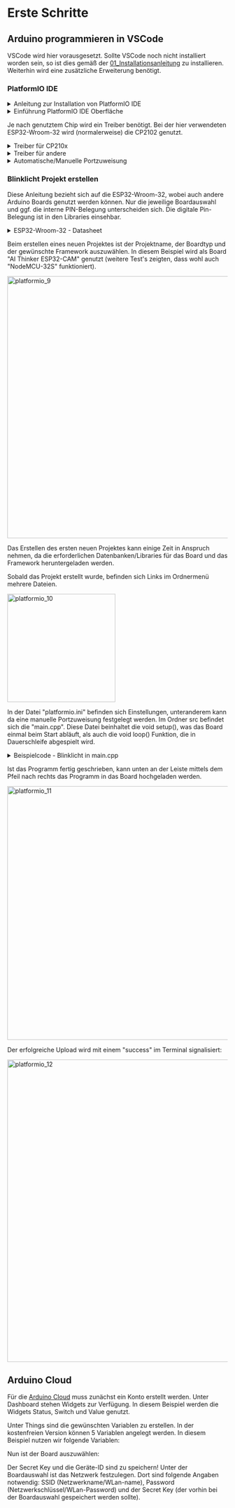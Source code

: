 # Erste Schritte

## Arduino programmieren in VSCode

VSCode wird hier vorausgesetzt. Sollte VSCode noch nicht installiert worden sein, so ist dies gemäß der [01_Installationsanleitung](https://github.com/hshf1/VorlesungC/blob/main/VSCode/01_Installationsanleitung.md) zu installieren. Weiterhin wird eine zusätzliche Erweiterung benötigt.

### PlatformIO IDE

<details>
<summary>Anleitung zur Installation von PlatformIO IDE</summary>

Die Erweiterung wird wie folgt installiert:

<img width="528" alt="platformio_1" src="https://user-images.githubusercontent.com/100713757/193317622-483bc10d-a7be-49bf-9865-1c8c2eba477d.png">

<img width="528" alt="platformio_2" src="https://user-images.githubusercontent.com/100713757/193317886-5ad05f5b-a911-4714-8e4e-6c67df77a358.png">

<img width="528" alt="platformio_3" src="https://user-images.githubusercontent.com/100713757/193318154-aa7daef9-21d6-4aa8-b9d4-427be67b0977.png">

<br />
Die Installation kann einen kleinen Augenblick dauern. Sobald die Installation abgeschlossen wurde, meldet VSCode dies und bittet um einen Neustart von VSCode.
  
</details>

<details>
<summary>Einführung PlatformIO IDE Oberfläche</summary>
  
Um auf die PlatformIO Oberfläche zuzugreifen, kann man entweder den Icon Links an der Seite nutzen:
  
<img width="528" alt="platformio_4" src="https://user-images.githubusercontent.com/100713757/193320960-05ff7e1d-ab86-4d18-8b54-5d8db75eccf5.png">

<img width="528" alt="platformio_5" src="https://user-images.githubusercontent.com/100713757/193321008-f7c53e52-3d0c-4a1c-83ab-65185d613eb6.png">

oder das kleine Häuschen unten an der Leiste:
  
<img width="528" alt="platformio_6" src="https://user-images.githubusercontent.com/100713757/193321087-4bf7e20d-1194-4010-9159-3871e2b316fd.png">

Es öffnet sich die Startseite von PlatformIO:
  
<img width="1045" alt="platformio_7" src="https://user-images.githubusercontent.com/100713757/193321145-52f0cde2-e5f0-4703-ae12-b8ab43cfa14a.png">

</details>

Je nach genutztem Chip wird ein Treiber benötigt. Bei der hier verwendeten ESP32-Wroom-32 wird (normalerweise) die CP2102 genutzt.

<details>
<summary>Treiber für CP210x</summary>

Treiber für CP210x können hier heruntergeladen und installiert werden: https://www.silabs.com/developers/usb-to-uart-bridge-vcp-drivers?tab=downloads
  
</details>
  
<details>
<summary>Treiber für andere</summary>
  
Hier ist eine kleine Liste über weitere Treiber, falls nötig: https://www.number13.de/esp-32-treiber-driver-windows-mac-linux/  
  
</details>

<details>
<summary>Automatische/Manuelle Portzuweisung</summary>

Unter Devices ist einsehbar, ob PlatformIO bereits das Arduino Board erkennt:

<img width="1128" alt="platformio_8" src="https://user-images.githubusercontent.com/100713757/193403723-754494f9-a4f6-4e57-aab1-9387c5b9a3ae.png">

Ist nur ein Board angeschlossen und es wird hier angezeigt, so lädt es später automatisch in das richtige hoch beim Uploaden. Sind jedoch mehrere Boards angeschlossen oder das Board wird unter Devices nicht angezeigt, so kann später in der Datei "platformio.ini" im Projekt das manuell bestimmt werden. 

<details>
<summary>Beispiel - platformio.ini mit manuelle Portzuweisung</summary>

>; PlatformIO Project Configuration File || das ; wird hier als Kommentarfunktion genutzt<br />
>;<br />
>;   Build options: build flags, source filter<br />
>;   Upload options: custom upload port, speed and extra flags<br />
>;   Library options: dependencies, extra library storages<br />
>;   Advanced options: extra scripting<br />
>;<br />
>; Please visit documentation for the other options and examples<br />
>; https://docs.platformio.org/page/projectconf.html<br />
><br />
>[env:esp32cam]<br />
>platform = espressif32<br />
>board = esp32cam<br />
>framework = arduino<br />
>upload_port = COM3 ;Manuelle Portzuweisung, Windows COMx, MacOs /dev/cu.usbserial-000x<br />
><br />
  
</details>

</details>

### Blinklicht Projekt erstellen

Diese Anleitung bezieht sich auf die ESP32-Wroom-32, wobei auch andere Arduino Boards genutzt werden können. Nur die jeweilige Boardauswahl und ggf. die interne PIN-Belegung unterscheiden sich. Die digitale Pin-Belegung ist in den Libraries einsehbar.

<details>
<summary>ESP32-Wroom-32 - Datasheet</summary>
  
https://www.espressif.com/sites/default/files/documentation/esp32-wroom-32_datasheet_en.pdf

</details>

Beim erstellen eines neuen Projektes ist der Projektname, der Boardtyp und der gewünschte Framework auszuwählen. In diesem Beispiel wird als Board "AI Thinker ESP32-CAM" genutzt (weitere Test's zeigten, dass wohl auch "NodeMCU-32S" funktioniert).
  
<img width="598" alt="platformio_9" src="https://user-images.githubusercontent.com/100713757/193326577-fe029476-c9c9-40db-b37a-498981a714e8.png">

Das Erstellen des ersten neuen Projektes kann einige Zeit in Anspruch nehmen, da die erforderlichen Datenbanken/Libraries für das Board und das Framework heruntergeladen werden.

Sobald das Projekt erstellt wurde, befinden sich Links im Ordnermenü mehrere Dateien.

<img width="247" alt="platformio_10" src="https://user-images.githubusercontent.com/100713757/193404140-5b3809fe-8231-4acb-9e94-62452e946692.png">

In der Datei "platformio.ini" befinden sich Einstellungen, unteranderem kann da eine manuelle Portzuweisung festgelegt werden. Im Ordner src befindet sich die "main.cpp". Diese Datei beinhaltet die void setup(), was das Board einmal beim Start abläuft, als auch die void loop() Funktion, die in Dauerschleife abgespielt wird.

<details>
<summary>Beispielcode - Blinklicht in main.cpp</summary>

```cpp
#include <Arduino.h> // Library der Arduino

const int LED_BUILTIN = 2; // Zuteilung einer (Pin-)Nummer

void setup() {
  // put your setup code here, to run once:
  pinMode(LED_BUILTIN, OUTPUT); // Zuweisung, dass LED_BUILTIN bzw. digitalPin 2 ein Output ist
}

void loop() {
  // put your main code here, to run repeatedly:
  digitalWrite(LED_BUILTIN, HIGH); // Dem Output LED_BUILTIN den Wert HIGH schreiben -> LED leuchtet
  delay(1000); // Zeitverzögerung in Millisekunden
  digitalWrite(LED_BUILTIN, LOW); // Dem Output LED_BUILTIN den Wert LOW schreiben -> LED leuchtet nicht
  delay(1000);
}
```

</details>
  
Ist das Programm fertig geschrieben, kann unten an der Leiste mittels dem Pfeil nach rechts das Programm in das Board hochgeladen werden.
  
<img width="579" alt="platformio_11" src="https://user-images.githubusercontent.com/100713757/193404786-882da482-661c-4135-875b-fefb3b53e2a6.png">
  
Der erfolgreiche Upload wird mit einem "success" im Terminal signalisiert:
  
<img width="690" alt="platformio_12" src="https://user-images.githubusercontent.com/100713757/193404948-e492aacd-ca7d-409d-9d45-944da605aeab.png">

## Arduino Cloud
  
Für die [Arduino Cloud](https://create.arduino.cc/iot/) muss zunächst ein Konto erstellt werden. Unter Dashboard stehen Widgets zur Verfügung. In diesem Beispiel werden die Widgets Status, Switch und Value genutzt. 


  
Unter Things sind die gewünschten Variablen zu erstellen. In der kostenfreien Version können 5 Variablen angelegt werden. In diesem Beispiel nutzen wir folgende Variablen:


  
Nun ist der Board auszuwählen:


  
Der Secret Key und die Geräte-ID sind zu speichern! Unter der Boardauswahl ist das Netzwerk festzulegen. Dort sind folgende Angaben notwendig:
SSID (Netzwerkname/WLan-name), Password (Netzwerkschlüssel/WLan-Password) und der Secret Key (der vorhin bei der Boardauswahl gespeichert werden sollte).
  

